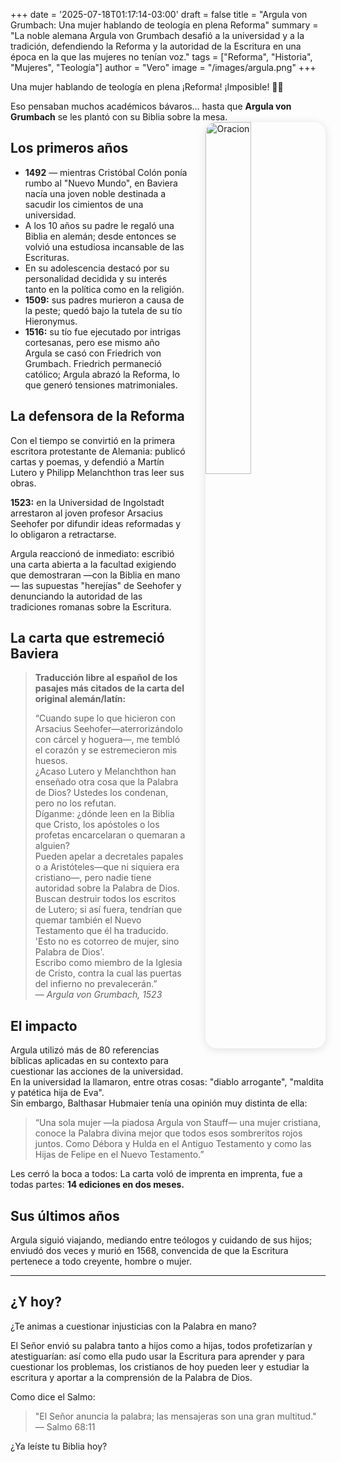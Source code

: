 +++
date = '2025-07-18T01:17:14-03:00'
draft = false
title = "Argula von Grumbach: Una mujer hablando de teología en plena Reforma"
summary = "La noble alemana Argula von Grumbach desafió a la universidad y a la tradición, defendiendo la Reforma y la autoridad de la Escritura en una época en la que las mujeres no tenían voz."
tags = ["Reforma", "Historia", "Mujeres", "Teología"]
author = "Vero"
image = "/images/argula.png"
+++

Una mujer hablando de teología en plena ¡Reforma! ¡Imposible! 🏰📜

Eso pensaban muchos académicos bávaros… hasta que **Argula von Grumbach** se les plantó con su Biblia sobre la mesa.
<img src="/images/argula.png" 
     alt="Oracion"
     style="float: right; 
            margin-left: 2em; 
            margin-bottom: 1em; 
            max-width: 320px; 
            width: 38%; 
            height: auto; 
            border-radius: 18px; 
            box-shadow: 0 2px 14px rgba(0,0,0,0.12);" />
## Los primeros años

- **1492** — mientras Cristóbal Colón ponía rumbo al "Nuevo Mundo", en Baviera nacía una joven noble destinada a sacudir los cimientos de una universidad.
- A los 10 años su padre le regaló una Biblia en alemán; desde entonces se volvió una estudiosa incansable de las Escrituras.
- En su adolescencia destacó por su personalidad decidida y su interés tanto en la política como en la religión.
- **1509:** sus padres murieron a causa de la peste; quedó bajo la tutela de su tío Hieronymus.
- **1516:** su tío fue ejecutado por intrigas cortesanas, pero ese mismo año Argula se casó con Friedrich von Grumbach. Friedrich permaneció católico; Argula abrazó la Reforma, lo que generó tensiones matrimoniales.

## La defensora de la Reforma

Con el tiempo se convirtió en la primera escritora protestante de Alemania: publicó cartas y poemas, y defendió a Martín Lutero y Philipp Melanchthon tras leer sus obras.

**1523:** en la Universidad de Ingolstadt arrestaron al joven profesor Arsacius Seehofer por difundir ideas reformadas y lo obligaron a retractarse.

Argula reaccionó de inmediato: escribió una carta abierta a la facultad exigiendo que demostraran —con la Biblia en mano— las supuestas "herejías" de Seehofer y denunciando la autoridad de las tradiciones romanas sobre la Escritura.

## La carta que estremeció Baviera

> **Traducción libre al español de los pasajes más citados de la carta del original alemán/latín:**
>
> “Cuando supe lo que hicieron con Arsacius Seehofer—aterrorizándolo con cárcel y hoguera—, me tembló el corazón y se estremecieron mis huesos.  
¿Acaso Lutero y Melanchthon han enseñado otra cosa que la Palabra de Dios? Ustedes los condenan, pero no los refutan.  
Díganme: ¿dónde leen en la Biblia que Cristo, los apóstoles o los profetas encarcelaran o quemaran a alguien?  
Pueden apelar a decretales papales o a Aristóteles—que ni siquiera era cristiano—, pero nadie tiene autoridad sobre la Palabra de Dios.  
Buscan destruir todos los escritos de Lutero; si así fuera, tendrían que quemar también el Nuevo Testamento que él ha traducido.  
'Esto no es cotorreo de mujer, sino Palabra de Dios'.  
Escribo como miembro de la Iglesia de Cristo, contra la cual las puertas del infierno no prevalecerán.”  
— *Argula von Grumbach, 1523*

## El impacto

Argula utilizó más de 80 referencias bíblicas aplicadas en su contexto para cuestionar las acciones de la universidad.  
En la universidad la llamaron, entre otras cosas: "diablo arrogante", "maldita y patética hija de Eva".  
Sin embargo, Balthasar Hubmaier tenía una opinión muy distinta de ella:

> “Una sola mujer —la piadosa Argula von Stauff— una mujer cristiana, conoce la Palabra divina mejor que todos esos sombreritos rojos juntos. Como Débora y Hulda en el Antiguo Testamento y como las Hijas de Felipe en el Nuevo Testamento.”

Les cerró la boca a todos: La carta voló de imprenta en imprenta, fue a todas partes: **14 ediciones en dos meses.**

## Sus últimos años

Argula siguió viajando, mediando entre teólogos y cuidando de sus hijos; enviudó dos veces y murió en 1568, convencida de que la Escritura pertenece a todo creyente, hombre o mujer.

---

## ¿Y hoy?

¿Te animas a cuestionar injusticias con la Palabra en mano?

El Señor envió su palabra tanto a hijos como a hijas, todos profetizarían y atestiguarían: así como ella pudo usar la Escritura para aprender y para cuestionar los problemas, los cristianos de hoy pueden leer y estudiar la escritura y aportar a la comprensión de la Palabra de Dios.

Como dice el Salmo:

> "El Señor anuncia la palabra; las mensajeras son una gran multitud."  
> — Salmo 68:11

¿Ya leíste tu Biblia hoy?
